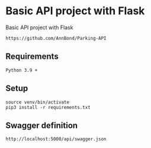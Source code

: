 # Basic API project with Flask


Basic API project with Flask
```
https://github.com/AnnBond/Parking-API
```
## Requirements

```
Python 3.9 +
```

## Setup
```
source venv/bin/activate
pip3 install -r requirements.txt
```

## Swagger definition
```
http://localhost:5000/api/swagger.json
```
